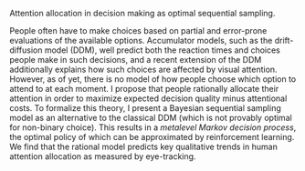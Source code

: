 Attention allocation in decision making as optimal sequential sampling.

People often have to make choices based on partial and error-prone evaluations of the available options. Accumulator models, such as the drift-diffusion model (DDM), well predict both the reaction times and choices people make in such decisions, and a recent extension of the DDM additionally explains how such choices are affected by visual attention. However, as of yet, there is no model of how people choose which option to attend to at each moment. I propose that people rationally allocate their attention in order to maximize expected decision quality minus attentional costs. To formalize this theory, I present a Bayesian sequential sampling model as an alternative to the classical DDM (which is not provably optimal for non-binary choice). This results in a _metalevel Markov decision process_, the optimal policy of which can be approximated by reinforcement learning. We find that the rational model predicts key qualitative trends in human attention allocation as measured by eye-tracking.